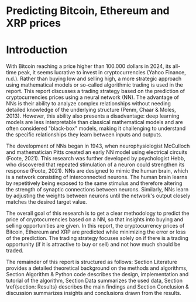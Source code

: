 # Predicting Bitcoin, Ethereum and XRP prices

# Introduction
With Bitcoin reaching a price higher than 100.000 dollars in 2024, its all-time peak, it seems lucrative to invest in cryptocurrencies (Yahoo Finance, n.d.). Rather than buying low and selling high, a more strategic approach using mathematical models or so-called algorithmic trading is used in the report. This report discusses a trading strategy based on the prediction of cryptocurrencies prices using a neural network (NN). The advantage of NNs is their ability to analyze complex relationships without needing detailed knowledge of the underlying structure (Penm, Chaar \& Moles, 2013). However, this ability also presents a disadvantage: deep learning models are less interpretable than classical mathematical models and are often considered "black-box" models, making it challenging to understand the specific relationships they learn between inputs and outputs.

The development of NNs began in 1943, when neurophysiologist McCulloch and mathematician Pitts created an early NN model using electrical circuits (Foote, 2021). This research was further developed by psychologist Hebb, who discovered that repeated stimulation of a neuron could strengthen its response (Foote, 2021). NNs are designed to mimic the human brain, which is a network consisting of interconnected neurons. The human brain learns by repetitively being exposed to the same stimulus and therefore altering the strength of synaptic connections between neurons. Similarly, NNs learn by adjusting the weights between neurons until the network's output closely matches the desired target value. 

The overall goal of this research is to get a clear methodology to predict the price of cryptocurrencies based on a NN, so that insights into buying and selling opportunities are given. In this report, the cryptocurrency prices of Bitcoin, Ethereum and XRP are predicted while minimizing the error or loss of the prediction. The trading strategy focuses solely on if there is a trading opportunity (if it is attractive to buy or sell) and not how much should be traded.

The remainder of this report is structured as follows: Section Literature provides a detailed theoretical background on the methods and algorithms, Section Algorithm & Python code describes the design, implementation and tutorial of the algorithm, Section Data summarizes the used data, Section \ref{section: Results} describes the main findings and Section Conclusion & discussion summarizes insights and conclusions drawn from the results.
